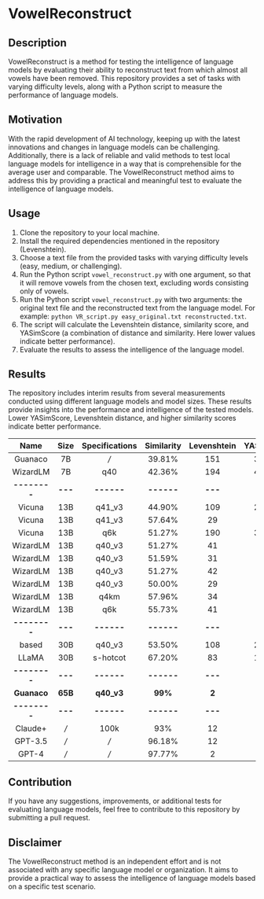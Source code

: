 # VowelReconstruct

## Description
VowelReconstruct is a method for testing the intelligence of language models by evaluating their ability to reconstruct text from which almost all vowels have been removed. This repository provides a set of tasks with varying difficulty levels, along with a Python script to measure the performance of language models.

## Motivation
With the rapid development of AI technology, keeping up with the latest innovations and changes in language models can be challenging. Additionally, there is a lack of reliable and valid methods to test local language models for intelligence in a way that is comprehensible for the average user and comparable. The VowelReconstruct method aims to address this by providing a practical and meaningful test to evaluate the intelligence of language models.

## Usage
1. Clone the repository to your local machine.
2. Install the required dependencies mentioned in the repository (Levenshtein).
3. Choose a text file from the provided tasks with varying difficulty levels (easy, medium, or challenging).
4. Run the Python script `vowel_reconstruct.py` with one argument, so that it will remove vowels from the chosen text, excluding words consisting only of vowels.
5. Run the Python script `vowel_reconstruct.py` with two arguments: the original text file and the reconstructed text from the language model. For example: `python VR_script.py easy_original.txt reconstructed.txt`.
6. The script will calculate the Levenshtein distance, similarity score, and YASimScore (a combination of distance and similarity. Here lower values indicate better performance).
7. Evaluate the results to assess the intelligence of the language model.

## Results
The repository includes interim results from several measurements conducted using different language models and model sizes. These results provide insights into the performance and intelligence of the tested models. Lower YASimScore, Levenshtein distance, and higher similarity scores indicate better performance.

|     Name     |  Size   | Specifications | Similarity | Levenshtein | YASimScore |
|:------------:|:-------:|:--------------:|:----------:|:-----------:|:----------:|
|   Guanaco    |   7B    |      */*       |   39.81%   |     151     |   379.29   |
|   WizardLM   |   7B    |      q40       |   42.36%   |     194     |   457.90   |
| **--------** | **---** |   **------**   | **------** |   **---**   |  **---**   |
|    Vicuna    |   13B   |     q41_v3     |   44.90%   |     109     |   242.76   |
|    Vicuna    |   13B   |     q41_v3     |   57.64%   |     29      |   50.31    |
|    Vicuna    |   13B   |      q6k       |   51.27%   |     190     |   370.82   |
|   WizardLM   |   13B   |     q40_v3     |   51.27%   |     41      |   79.95    |
|   WizardLM   |   13B   |     q40_v3     |   51.59%   |     31      |   60.09    |
|   WizardLM   |   13B   |     q40_v3     |   51.27%   |     42      |   81.92    |
|   WizardLM   |   13B   |     q40_v3     |   50.00%   |     29      |   58.00    |
|   WizardLM   |   13B   |      q4km      |   57.96%   |     34      |   58.64    |
|   WizardLM   |   13B   |      q6k       |   55.73%   |     41      |   73.52    |
| **--------** | **---** |   **------**   | **------** |   **---**   |  **---**   |
|    based     |   30B   |     q40_v3     |   53.50%   |     108     |   201.87   |
|    LLaMA     |   30B   |    s-hotcot    |   67.20%   |     83      |   123.45   |
| **--------** | **---** |   **------**   | **------** |   **---**   |  **---**   |
| **Guanaco**  | **65B** |   **q40_v3**   |  **99%**   |    **2**    |  **2.01**  |
| **--------** | **---** |   **------**   | **------** |   **---**   |  **---**   |
|   Claude+    |   */*   |      100k      |    93%     |     12      |   12.90    |
|   GPT-3.5    |   */*   |      */*       |   96.18%   |     12      |   12.48    |
|    GPT-4     |   */*   |      */*       |   97.77%   |      2      |    2.04    |

## Contribution
If you have any suggestions, improvements, or additional tests for evaluating language models, feel free to contribute to this repository by submitting a pull request.

## Disclaimer
The VowelReconstruct method is an independent effort and is not associated with any specific language model or organization. It aims to provide a practical way to assess the intelligence of language models based on a specific test scenario.
